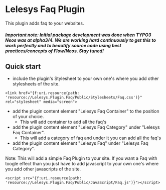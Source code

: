 Lelesys Faq Plugin
======================

This plugin adds faq to your websites.

##### Important note: Initial package development was done when TYPO3 Neos was at alpha3/4. We are working hard continuously to get this to work perfectly and to beautify source code using best practices/concepts of Flow/Neos. Stay tuned!

Quick start
---------

* include the plugin's Stylesheet to your own one's where you add other stylesheets of the site.

```
<link href="{f:uri.resource(path: 'resource://Lelesys.Plugin.Faq/Public/Stylesheets/Faq.css')}" rel="stylesheet" media="screen">
```

* add the plugin content element "Lelesys Faq Container" to the position of your choice.
   * This will add container to add all the faq's
* add the plugin content element "Lelesys Faq Category" under "Lelesys Faq Container".
   * This will add a category of faq and under it you can add all the faq's
* add the plugin content element "Lelesys Faq" under "Lelesys Faq Category".

Note: This will add a simple Faq Plugin to your site.
If you want a Faq with toogle effect than you just have to add javascript to your own one's where you add other javascripts of the site.

```<script src="{f:uri.resource(path: 'resource://Lelesys.Plugin.Faq/Public/JavaScript/Faq.js')}"></script>```